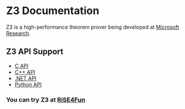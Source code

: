 # Z3 Documentation
Z3 is a high-performance theorem prover being developed at [Microsoft Research](http://research.microsoft.com/).
## Z3 API Support
- [C API](https://z3prover.github.io/api/html/group__capi.html)
- [C++ API](https://z3prover.github.io/api/html/group__capi.html)
- [.NET API](https://z3prover.github.io/api/html/group__capi.html)
- [Python API](https://z3prover.github.io/api/html/group__capi.html)
### You can try Z3 at [RiSE4Fun](https://rise4fun.com/z3)
